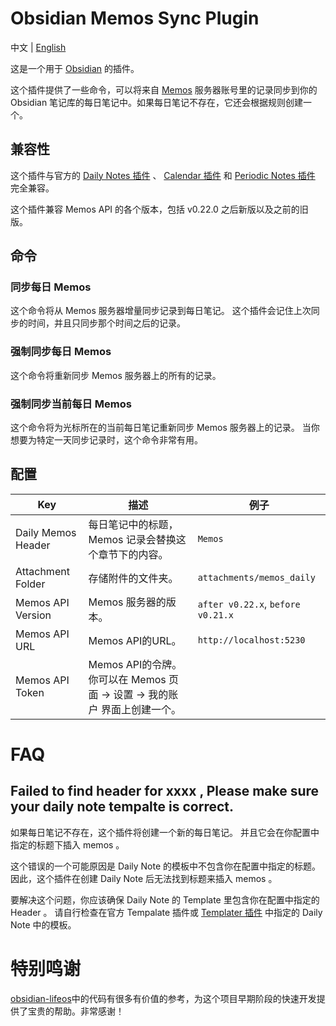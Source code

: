 # Obsidian Memos Sync Plugin

中文 | [English](README.md)

这是一个用于 [Obsidian](https://obsidian.md) 的插件。

这个插件提供了一些命令，可以将来自 [Memos](https://github.com/usememos/memos) 服务器账号里的记录同步到你的 Obsidian 笔记库的每日笔记中。如果每日笔记不存在，它还会根据规则创建一个。

## 兼容性

这个插件与官方的 [Daily Notes 插件](https://help.obsidian.md/Plugins/Daily+notes) 、 [Calendar 插件](https://github.com/liamcain/obsidian-calendar-plugin) 和 [Periodic Notes 插件](https://github.com/liamcain/obsidian-periodic-notes) 完全兼容。

这个插件兼容 Memos API 的各个版本，包括 v0.22.0 之后新版以及之前的旧版。

## 命令

### 同步每日 Memos

这个命令将从 Memos 服务器增量同步记录到每日笔记。
这个插件会记住上次同步的时间，并且只同步那个时间之后的记录。

### 强制同步每日 Memos

这个命令将重新同步 Memos 服务器上的所有的记录。

### 强制同步当前每日 Memos

这个命令将为光标所在的当前每日笔记重新同步 Memos 服务器上的记录。
当你想要为特定一天同步记录时，这个命令非常有用。

## 配置

| Key                | 描述                                                                      | 例子                              |
| ------------------ | ------------------------------------------------------------------------- | --------------------------------- |
| Daily Memos Header | 每日笔记中的标题， Memos 记录会替换这个章节下的内容。                     | `Memos`                           |
| Attachment Folder  | 存储附件的文件夹。                                                        | `attachments/memos_daily`         |
| Memos API Version  | Memos 服务器的版本。                                                      | `after v0.22.x`, `before v0.21.x` |
| Memos API URL      | Memos API的URL。                                                          | `http://localhost:5230`           |
| Memos API Token    | Memos API的令牌。你可以在 Memos 页面 -> 设置 -> 我的账户 界面上创建一个。 |                                   |

# FAQ

## Failed to find header for xxxx , Please make sure your daily note tempalte is correct.

如果每日笔记不存在，这个插件将创建一个新的每日笔记。
并且它会在你配置中指定的标题下插入 memos 。

这个错误的一个可能原因是 Daily Note 的模板中不包含你在配置中指定的标题。
因此，这个插件在创建 Daily Note 后无法找到标题来插入 memos 。

要解决这个问题，你应该确保 Daily Note 的 Template 里包含你在配置中指定的 Header 。
请自行检查在官方 Tempalate 插件或 [Templater 插件](https://github.com/SilentVoid13/Templater) 中指定的 Daily Note 中的模板。

# 特别鸣谢

[obsidian-lifeos](https://github.com/quanru/obsidian-lifeos)中的代码有很多有价值的参考，为这个项目早期阶段的快速开发提供了宝贵的帮助。非常感谢！
